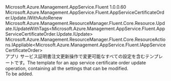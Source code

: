 <Type Name="IUpdate" FullName="Microsoft.Azure.Management.AppService.Fluent.AppServiceCertificateOrder.Update.IUpdate">
  <TypeSignature Language="C#" Value="public interface IUpdate : Microsoft.Azure.Management.AppService.Fluent.AppServiceCertificateOrder.Update.IWithAutoRenew, Microsoft.Azure.Management.ResourceManager.Fluent.Core.Resource.Update.IUpdateWithTags&lt;Microsoft.Azure.Management.AppService.Fluent.AppServiceCertificateOrder.Update.IUpdate&gt;, Microsoft.Azure.Management.ResourceManager.Fluent.Core.ResourceActions.IAppliable&lt;Microsoft.Azure.Management.AppService.Fluent.IAppServiceCertificateOrder&gt;" />
  <TypeSignature Language="ILAsm" Value=".class public interface auto ansi abstract IUpdate implements class Microsoft.Azure.Management.AppService.Fluent.AppServiceCertificateOrder.Update.IWithAutoRenew, class Microsoft.Azure.Management.ResourceManager.Fluent.Core.Resource.Update.IUpdateWithTags`1&lt;class Microsoft.Azure.Management.AppService.Fluent.AppServiceCertificateOrder.Update.IUpdate&gt;, class Microsoft.Azure.Management.ResourceManager.Fluent.Core.ResourceActions.IAppliable`1&lt;class Microsoft.Azure.Management.AppService.Fluent.IAppServiceCertificateOrder&gt;, class Microsoft.Azure.Management.ResourceManager.Fluent.Core.ResourceActions.IIndexable" />
  <TypeSignature Language="DocId" Value="T:Microsoft.Azure.Management.AppService.Fluent.AppServiceCertificateOrder.Update.IUpdate" />
  <TypeSignature Language="VB.NET" Value="Public Interface IUpdate&#xA;Implements IAppliable(Of IAppServiceCertificateOrder), IUpdateWithTags(Of IUpdate), IWithAutoRenew" />
  <TypeSignature Language="F#" Value="type IUpdate = interface&#xA;    interface IAppliable&lt;IAppServiceCertificateOrder&gt;&#xA;    interface IIndexable&#xA;    interface IWithAutoRenew&#xA;    interface IUpdateWithTags&lt;IUpdate&gt;" />
  <AssemblyInfo>
    <AssemblyName>Microsoft.Azure.Management.AppService.Fluent</AssemblyName>
    <AssemblyVersion>1.0.0.60</AssemblyVersion>
  </AssemblyInfo>
  <Interfaces>
    <Interface>
      <InterfaceName>Microsoft.Azure.Management.AppService.Fluent.AppServiceCertificateOrder.Update.IWithAutoRenew</InterfaceName>
    </Interface>
    <Interface>
      <InterfaceName>Microsoft.Azure.Management.ResourceManager.Fluent.Core.Resource.Update.IUpdateWithTags&lt;Microsoft.Azure.Management.AppService.Fluent.AppServiceCertificateOrder.Update.IUpdate&gt;</InterfaceName>
    </Interface>
    <Interface>
      <InterfaceName>Microsoft.Azure.Management.ResourceManager.Fluent.Core.ResourceActions.IAppliable&lt;Microsoft.Azure.Management.AppService.Fluent.IAppServiceCertificateOrder&gt;</InterfaceName>
    </Interface>
  </Interfaces>
  <Docs>
    <summary>
            <span data-ttu-id="6246c-101">アプリ サービス証明書注文更新操作で変更可能なすべての設定を含むテンプレートです。</span><span class="sxs-lookup"><span data-stu-id="6246c-101">The template for an app service certificate order update operation, containing all the settings that can be modified.</span></span>
            </summary>
    <remarks>To be added.</remarks>
  </Docs>
  <Members />
</Type>